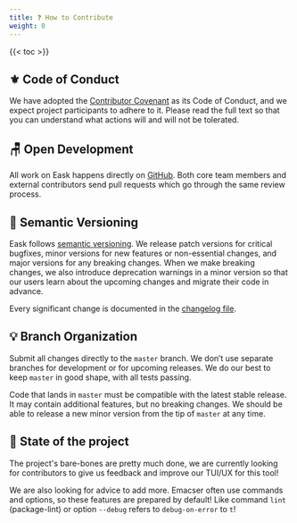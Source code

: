 ```yaml
---
title: ❓ How to Contribute
weight: 0
---
```


{{< toc >}}

## ⚜️ Code of Conduct

We have adopted the [Contributor Covenant](https://www.contributor-covenant.org/)
as its Code of Conduct, and we expect project participants to adhere to it.
Please read the full text so that you can understand what actions will and will
not be tolerated.

## 🪑 Open Development

All work on Eask happens directly on [GitHub](https://github.com/emacs-eask/eask).
Both core team members and external contributors send pull requests which go
through the same review process.

## 📌 Semantic Versioning

Eask follows [semantic versioning](https://semver.org/). We release patch versions
for critical bugfixes, minor versions for new features or non-essential changes,
and major versions for any breaking changes. When we make breaking changes, we
also introduce deprecation warnings in a minor version so that our users learn
about the upcoming changes and migrate their code in advance.

Every significant change is documented in the [changelog file](https://github.com/emacs-eask/eask/blob/master/CHANGELOG.md).

## 💡 Branch Organization

Submit all changes directly to the `master` branch. We don’t use separate branches
for development or for upcoming releases. We do our best to keep `master` in good shape,
with all tests passing.

Code that lands in `master` must be compatible with the latest stable release. It may
contain additional features, but no breaking changes. We should be able to release
a new minor version from the tip of `master` at any time.

## 📂 State of the project

The project's bare-bones are pretty much done, we are currently looking for
contributors to give us feedback and improve our TUI/UX for this tool!

We are also looking for advice to add more. Emacser often use commands
and options, so these features are prepared by default! Like command
`lint` (package-lint) or option `--debug` refers to `debug-on-error`
to `t`!
